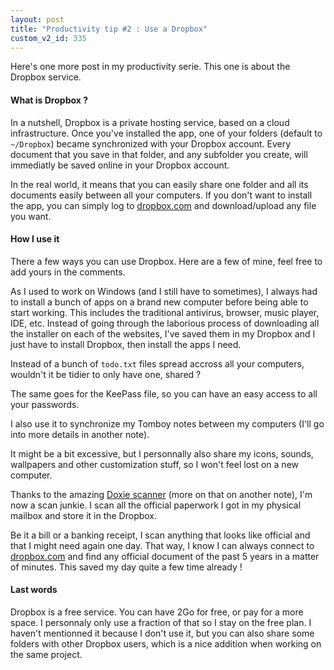 ```yaml
---
layout: post
title: "Productivity tip #2 : Use a Dropbox"
custom_v2_id: 335
---
```


<p>Here's one more post in my productivity serie. This one is about the Dropbox service.</p>
<h4>What is Dropbox ?</h4>
<p>In a nutshell, Dropbox is a private hosting service, based on a cloud infrastructure. Once you've installed the app, one of your folders (default to <code>~/Dropbox</code>) became synchronized with your Dropbox account.  Every document that you save in that folder, and any subfolder you create, will immediatly be saved online in your Dropbox account.</p>
<p>In the real world, it means that you can easily share one folder and all its documents easily between all your computers. If you don't want to install the app, you can simply log to <a href="http://www.dropbox.com">dropbox.com</a> and download/upload any file you want.</p>
<h4>How I use it</h4>
<p>There a few ways you can use Dropbox. Here are a few of mine, feel free to add yours in the comments.</p>
<p>As I used to work on Windows (and I still have to sometimes), I always had to install a bunch of apps on a brand new computer before being able to start working. This includes the traditional antivirus, browser, music player, IDE, etc. Instead of going through the laborious process of downloading all the installer on each of the websites, I've saved them in my Dropbox and I just have to install Dropbox, then install the apps I need.</p>
<p>Instead of a bunch of <code>todo.txt</code> files spread accross all your computers, wouldn't it be tidier to only have one, shared ?</p>
<p>The same goes for the KeePass file, so you can have an easy access to all your passwords.</p>
<p>I also use it to synchronize my Tomboy notes between my computers (I'll go into more details in another note).</p>
<p>It might be a bit excessive, but I personnally also share my icons, sounds, wallpapers and other customization stuff, so I won't feel lost on a new computer.</p>
<p>Thanks to the amazing <a href="http://www.getdoxie.com">Doxie scanner</a> (more on that on another note), I'm now a scan junkie. I scan all the official paperwork I got in my physical mailbox and store it in the Dropbox.</p>
<p>Be it a bill or a banking receipt, I scan anything that looks like official and that I might need again one day.  That way, I know I can always connect to <a href="http://www.dropbox.com">dropbox.com</a> and find any official document of the past 5 years in a matter of minutes. This saved my day quite a few time already !</p>
<h4>Last words</h4>
<p>Dropbox is a free service. You can have 2Go for free, or pay for a more space. I personnaly only use a fraction of that so I stay on the free plan. I haven't mentionned it because I don't use it, but you can also share some folders with other Dropbox users, which is a nice addition when working on the same project.</p>